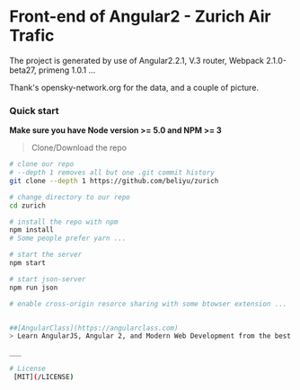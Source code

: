 # Front-end of Angular2 - Zurich Air Trafic

The project is generated by use of Angular2.2.1, V.3 router, Webpack 2.1.0-beta27, primeng 1.0.1 ...

Thank's opensky-network.org for the data, and a couple of picture.

### Quick start
**Make sure you have Node version >= 5.0 and NPM >= 3**
> Clone/Download the repo 

```bash
# clone our repo
# --depth 1 removes all but one .git commit history
git clone --depth 1 https://github.com/beliyu/zurich

# change directory to our repo
cd zurich

# install the repo with npm
npm install
# Some people prefer yarn ...

# start the server
npm start

# start json-server 
npm run json

# enable cross-origin resorce sharing with some btowser extension ...


##[AngularClass](https://angularclass.com)
> Learn AngularJS, Angular 2, and Modern Web Development from the best.

___

# License
 [MIT](/LICENSE)
